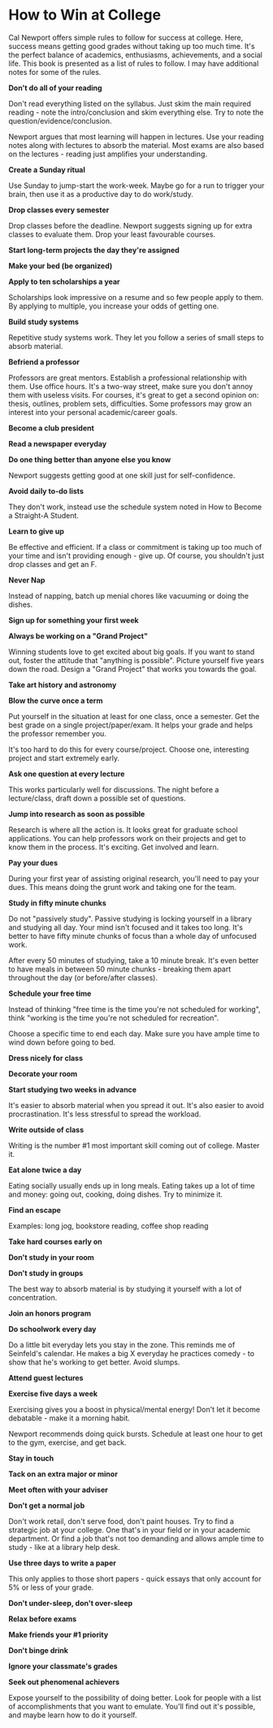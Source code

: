 How to Win at College
=====================

Cal Newport offers simple rules to follow for success at college.  Here, success
means getting good grades without taking up too much time.  It's the perfect
balance of academics, enthusiasms, achievements, and a social life.  This book
is presented as a list of rules to follow.  I may have additional notes for some
of the rules.

**Don't do all of your reading**

Don't read everything listed on the syllabus.  Just skim the main required
reading - note the intro/conclusion and skim everything else.  Try to note
the question/evidence/conclusion.

Newport argues that most learning will happen in lectures.  Use your reading
notes along with lectures to absorb the material.  Most exams are also based
on the lectures - reading just amplifies your understanding.

**Create a Sunday ritual**

Use Sunday to jump-start the work-week.  Maybe go for a run to trigger your brain,
then use it as a productive day to do work/study.

**Drop classes every semester**

Drop classes before the deadline.  Newport suggests signing up for extra classes
to evaluate them.  Drop your least favourable courses.

**Start long-term projects the day they're assigned**

**Make your bed (be organized)**

**Apply to ten scholarships a year**

Scholarships look impressive on a resume and so few people apply to them.  By
applying to multiple, you increase your odds of getting one.

**Build study systems**

Repetitive study systems work.  They let you follow a series of small steps to
absorb material.

**Befriend a professor**

Professors are great mentors.  Establish a professional relationship with them.
Use office hours.  It's a two-way street, make sure you don't annoy them with
useless visits.  For courses, it's great to get a second opinion on: thesis,
outlines, problem sets, difficulties.  Some professors may grow an interest into
your personal academic/career goals.

**Become a club president**

**Read a newspaper everyday**

**Do one thing better than anyone else you know**

Newport suggests getting good at one skill just for self-confidence.

**Avoid daily to-do lists**

They don't work, instead use the schedule system noted in How to Become a
Straight-A Student.

**Learn to give up**

Be effective and efficient.  If a class or commitment is taking up too much of
your time and isn't providing enough - give up.  Of course, you shouldn't just
drop classes and get an F.

**Never Nap**

Instead of napping, batch up menial chores like vacuuming or doing the dishes.

**Sign up for something your first week**

**Always be working on a "Grand Project"**

Winning students love to get excited about big goals.  If you want to stand out,
foster the attitude that "anything is possible".  Picture yourself five years
down the road.  Design a "Grand Project" that works you towards the goal.

**Take art history and astronomy**

**Blow the curve once a term**

Put yourself in the situation at least for one class, once a semester.  Get the
best grade on a single project/paper/exam.  It helps your grade and helps the
professor remember you.

It's too hard to do this for every course/project.  Choose one, interesting
project and start extremely early.

**Ask one question at every lecture**

This works particularly well for discussions.  The night before a lecture/class,
draft down a possible set of questions.

**Jump into research as soon as possible**

Research is where all the action is.  It looks great for graduate school
applications.  You can help professors work on their projects and get to know
them in the process.  It's exciting.  Get involved and learn.

**Pay your dues**

During your first year of assisting original research, you'll need to pay your
dues.  This means doing the grunt work and taking one for the team.

**Study in fifty minute chunks**

Do not "passively study".  Passive studying is locking yourself in a library
and studying all day.  Your mind isn't focused and it takes too long.  It's
better to have fifty minute chunks of focus than a whole day of unfocused work.

After every 50 minutes of studying, take a 10 minute break.  It's even better
to have meals in between 50 minute chunks - breaking them apart throughout the
day (or before/after classes).

**Schedule your free time**

Instead of thinking "free time is the time you're not scheduled for working",
think "working is the time you're not scheduled for recreation".

Choose a specific time to end each day.  Make sure you have ample time to wind
down before going to bed.

**Dress nicely for class**

**Decorate your room**

**Start studying two weeks in advance**

It's easier to absorb material when you spread it out.  It's also easier to
avoid procrastination.  It's less stressful to spread the workload.

**Write outside of class**

Writing is the number #1 most important skill coming out of college.  Master it.

**Eat alone twice a day**

Eating socially usually ends up in long meals.  Eating takes up a lot of time
and money: going out, cooking, doing dishes.  Try to minimize it.

**Find an escape**

Examples: long jog, bookstore reading, coffee shop reading

**Take hard courses early on**

**Don't study in your room**

**Don't study in groups**

The best way to absorb material is by studying it yourself with a lot of
concentration.

**Join an honors program**

**Do schoolwork every day**

Do a little bit everyday lets you stay in the zone.  This reminds me of
Seinfeld's calendar.  He makes a big X everyday he practices comedy - to show
that he's working to get better.  Avoid slumps.

**Attend guest lectures**

**Exercise five days a week**

Exercising gives you a boost in physical/mental energy!  Don't let it become
debatable - make it a morning habit.

Newport recommends doing quick bursts.  Schedule at least one hour to get to the
gym, exercise, and get back.

**Stay in touch**

**Tack on an extra major or minor**

**Meet often with your adviser**

**Don't get a normal job**

Don't work retail, don't serve food, don't paint houses.  Try to find a
strategic job at your college.  One that's in your field or in your academic
department.  Or find a job that's not too demanding and allows ample time to
study - like at a library help desk.

**Use three days to write a paper**

This only applies to those short papers - quick essays that only account for
5% or less of your grade.

**Don't under-sleep, don't over-sleep**

**Relax before exams**

**Make friends your #1 priority**

**Don't binge drink**

**Ignore your classmate's grades**

**Seek out phenomenal achievers**

Expose yourself to the possibility of doing better.  Look for people with a
list of accomplishments that you want to emulate.  You'll find out it's possible,
and maybe learn how to do it yourself.


